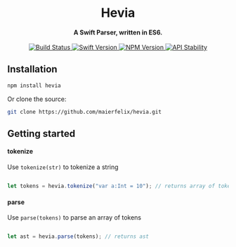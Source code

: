 <h1 align="center">Hevia</h1>

<div align="center">
  <strong>A Swift Parser, written in ES6.</strong>
</div>

<br/>

<div align="center">
  <a href="https://travis-ci.org/maierfelix/Hevia">
    <img src="https://img.shields.io/travis/maierfelix/Hevia/master.svg?style=flat-square" alt="Build Status" />
  </a>
  <a href="https://swift.org/blog/swift-3-0-release-process/">
    <img src="https://img.shields.io/badge/Swift-3.0-blue.svg?style=flat-square" alt="Swift Version" />
  </a>
  <a href="https://www.npmjs.com/package/hevia">
    <img src="https://img.shields.io/npm/v/hevia.svg?style=flat-square" alt="NPM Version" />
  </a>
  <a href="https://nodejs.org/api/documentation.html#documentation_stability_index">
    <img src="https://img.shields.io/badge/stability-experimental-orange.svg?style=flat-square" alt="API Stability" />
  </a>
</div>

## Installation

```sh
npm install hevia
```

Or clone the source:

```sh
git clone https://github.com/maierfelix/hevia.git
```

## Getting started

#### tokenize
Use `tokenize(str)` to tokenize a string
```js

let tokens = hevia.tokenize("var a:Int = 10"); // returns array of tokens
```

#### parse
Use `parse(tokens)` to parse an array of tokens
```js

let ast = hevia.parse(tokens); // returns ast
```
